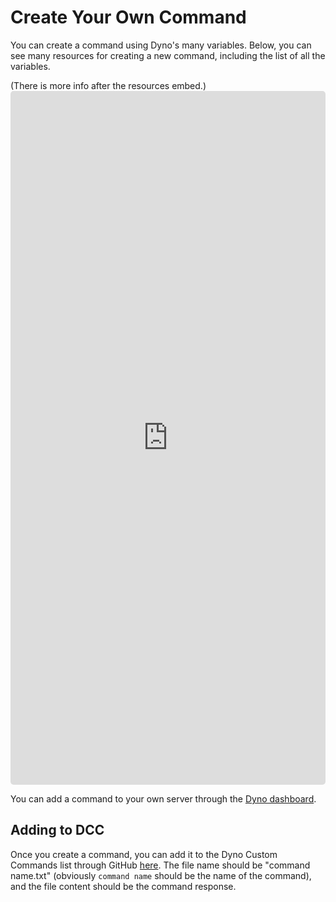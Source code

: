 # Create Your Own Command
You can create a command using Dyno's many variables. Below, you can see many resources for creating a new command, including the list of all the variables.

(There is more info after the resources embed.)
<embed style="border-radius: 5px;" height="1110" width="100%" frameborder="0" src="https://beta.widgetbot.io/embed/333058206198661132/333130753296564227/0002/?lang=en" />

You can add a command to your own server through the [Dyno dashboard](https://dyno.gg/).

## Adding to DCC
Once you create a command, you can add it to the Dyno Custom Commands list through GitHub [here](https://github.com/DynoCC/Dyno-Custom-Commands/new/master).
The file name should be "command name.txt" (obviously `command name` should be the name of the command), and the file content should be the command response.
